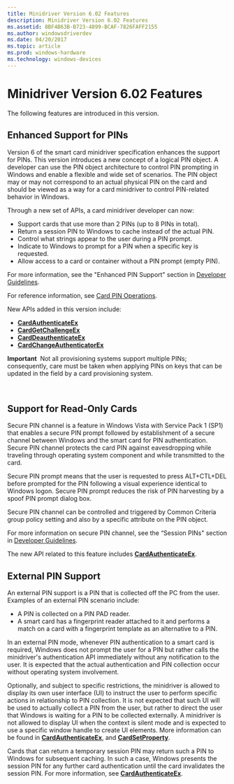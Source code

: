 ```yaml
---
title: Minidriver Version 6.02 Features
description: Minidriver Version 6.02 Features
ms.assetid: 8BF4B63B-B723-4899-BCAF-7826FAFF2155
ms.author: windowsdriverdev
ms.date: 04/20/2017
ms.topic: article
ms.prod: windows-hardware
ms.technology: windows-devices
---
```


# Minidriver Version 6.02 Features


The following features are introduced in this version.

## <span id="Enhanced_Support_for_PINs"></span><span id="enhanced_support_for_pins"></span><span id="ENHANCED_SUPPORT_FOR_PINS"></span>Enhanced Support for PINs


Version 6 of the smart card minidriver specification enhances the support for PINs. This version introduces a new concept of a logical PIN object. A developer can use the PIN object architecture to control PIN prompting in Windows and enable a flexible and wide set of scenarios. The PIN object may or may not correspond to an actual physical PIN on the card and should be viewed as a way for a card minidriver to control PIN-related behavior in Windows.

Through a new set of APIs, a card minidriver developer can now:

-   Support cards that use more than 2 PINs (up to 8 PINs in total).
-   Return a session PIN to Windows to cache instead of the actual PIN.
-   Control what strings appear to the user during a PIN prompt.
-   Indicate to Windows to prompt for a PIN when a specific key is requested.
-   Allow access to a card or container without a PIN prompt (empty PIN).

For more information, see the "Enhanced PIN Support" section in [Developer Guidelines](developer-guidelines.md).

For reference information, see [Card PIN Operations](card-pin-operations.md).

New APIs added in this version include:

-   [**CardAuthenticateEx**](https://msdn.microsoft.com/library/windows/hardware/dn468703)
-   [**CardGetChallengeEx**](https://msdn.microsoft.com/library/windows/hardware/dn468724)
-   [**CardDeauthenticateEx**](https://msdn.microsoft.com/library/windows/hardware/dn468713)
-   [**CardChangeAuthenticatorEx**](https://msdn.microsoft.com/library/windows/hardware/dn468706)

**Important**  Not all provisioning systems support multiple PINs; consequently, care must be taken when applying PINs on keys that can be updated in the field by a card provisioning system.

 

## <span id="Support_for_Read-Only_Cards"></span><span id="support_for_read-only_cards"></span><span id="SUPPORT_FOR_READ-ONLY_CARDS"></span>Support for Read-Only Cards


Secure PIN channel is a feature in Windows Vista with Service Pack 1 (SP1) that enables a secure PIN prompt followed by establishment of a secure channel between Windows and the smart card for PIN authentication. Secure PIN channel protects the card PIN against eavesdropping while traveling through operating system component and while transmitted to the card.

Secure PIN prompt means that the user is requested to press ALT+CTL+DEL before prompted for the PIN following a visual experience identical to Windows logon. Secure PIN prompt reduces the risk of PIN harvesting by a spoof PIN prompt dialog box.

Secure PIN channel can be controlled and triggered by Common Criteria group policy setting and also by a specific attribute on the PIN object.

For more information on secure PIN channel, see the “Session PINs" section in [Developer Guidelines](developer-guidelines.md).

The new API related to this feature includes [**CardAuthenticateEx**](https://msdn.microsoft.com/library/windows/hardware/dn468703).

## <span id="_External_PIN_Support"></span><span id="_external_pin_support"></span><span id="_EXTERNAL_PIN_SUPPORT"></span> External PIN Support


An external PIN support is a PIN that is collected off the PC from the user. Examples of an external PIN scenario include:

-   A PIN is collected on a PIN PAD reader.
-   A smart card has a fingerprint reader attached to it and performs a match on a card with a fingerprint template as an alternative to a PIN.

In an external PIN mode, whenever PIN authentication to a smart card is required, Windows does not prompt the user for a PIN but rather calls the minidriver's authentication API immediately without any notification to the user. It is expected that the actual authentication and PIN collection occur without operating system involvement.

Optionally, and subject to specific restrictions, the minidriver is allowed to display its own user interface (UI) to instruct the user to perform specific actions in relationship to PIN collection. It is not expected that such UI will be used to actually collect a PIN from the user, but rather to direct the user that Windows is waiting for a PIN to be collected externally. A minidriver is not allowed to display UI when the context is silent mode and is expected to use a specific window handle to create UI elements. More information can be found in [**CardAuthenticateEx**](https://msdn.microsoft.com/library/windows/hardware/dn468703), and [**CardSetProperty**](https://msdn.microsoft.com/library/windows/hardware/dn468740).

Cards that can return a temporary session PIN may return such a PIN to Windows for subsequent caching. In such a case, Windows presents the session PIN for any further card authentication until the card invalidates the session PIN. For more information, see [**CardAuthenticateEx**](https://msdn.microsoft.com/library/windows/hardware/dn468703).

 

 





